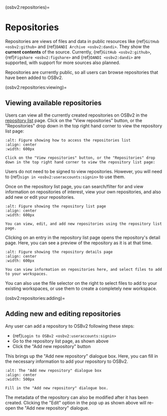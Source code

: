 (osbv2:repositories)=
# Repositories

Repositories are views of files and data in public resources like {ref}`GitHub <osbv2:github>` and {ref}`DANDI Archive <osbv2:dandi>`.
They show the **current contents** of the source.
Currently, {ref}`GitHub <osbv2:github>`, {ref}`Figshare <osbv2:figshare>` and {ref}`DANDI <osbv2:dandi>` are supported, with support for more sources also planned.

Repositories are currently public, so all users can browse repositories that have been added to OSBv2.

(osbv2:repositories:viewing)=
## Viewing available repositories

Users can view all the currently created repositories on OSBv2 in the [repository list](https://v2.opensourcebrain.org/repositories) page.
Click on the "View repositories" button, or the "Repositories" drop down in the top right hand corner to view the repository list page:

```{figure} ../images/osbv2-main-page-repositories-link-with-text.png
:alt: Figure showing how to access the repositories list
:align: center
:width: 600px

Click on the "View repositories" button, or the "Repositories" drop down in the top right hand corner to view the repository list page:

```

Users do not need to be signed to view repositories.
However, you will need to {ref}`sign in <osbv2:useraccounts:signin>` to use them.

Once on the repository list page, you can search/filter for and view information on repositories of interest, view your own repositories, and also add new or edit your repositories.

```{figure} ../images/osbv2-repositories-page-with-text.png
:alt: Figure showing the repository list page
:align: center
:width: 600px

You can view, edit, and add new repositories using the repository list page.
```

Clicking on an entry in the repository list page opens the repository's detail page.
Here, you can see a preview of the repository as it is at that time.

```{figure} ../images/osbv2-repository-detail-page-with-text.png
:alt: Figure showing the repository details page
:align: center
:width: 600px

You can view information on repositories here, and select files to add to your workspaces.
```

You can also use the file selector on the right to select files to add to your existing workspaces, or use them to create a completely new workspace.

(osbv2:repositories:adding)=
## Adding new and editing repositories

Any user can add a repository to OSBv2 following these steps:

- {ref}`Login to OSBv2 <osbv2:useraccounts:signin>`
- Go to the repository list page, as shown above
- Click the "Add new repository" button

This brings up the "Add new repository" dialogue box.
Here, you can fill in the necessary information to add your repository to OSBv2.

```{figure} ../images/osbv2-add-repository-with-text.png
:alt: The "Add new repository" dialogue box
:align: center
:width: 500px

Fill in the "Add new repository" dialogue box.
```

The metadata of the repository can also be modified after it has been created.
Clicking the "Edit" option in the pop up as shown above will re-open the "Add new repository" dialogue.
